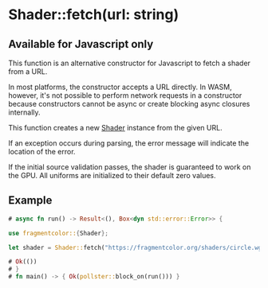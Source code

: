 # Shader::fetch(url: string)

## Available for Javascript only

This function is an alternative constructor for Javascript to fetch a shader from a URL.

In most platforms, the constructor accepts a URL directly. In WASM, however, it's not possible to perform network requests in a constructor because constructors cannot be async or create blocking async closures internally.

This function creates a new [Shader](https://fragmentcolor.org/api/core/shader) instance from the given URL.

If an exception occurs during parsing, the error message will indicate the location of the error.

If the initial source validation passes, the shader is guaranteed to work on the GPU. All uniforms are initialized to their default zero values.

## Example

```rust
# async fn run() -> Result<(), Box<dyn std::error::Error>> {

use fragmentcolor::{Shader};

let shader = Shader::fetch("https://fragmentcolor.org/shaders/circle.wgsl").await?;

# Ok(())
# }
# fn main() -> { Ok(pollster::block_on(run())) }
```
